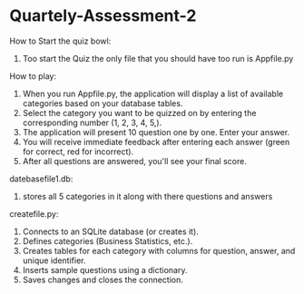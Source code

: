 # Quartely-Assessment-2


How to Start the quiz bowl:
1. Too start the Quiz the only file that you should have too run is Appfile.py



How to play:
1. When you run Appfile.py, the application will display a list of available categories based on your database tables.
2. Select the category you want to be quizzed on by entering the corresponding number (1, 2, 3, 4, 5,).
3. The application will present 10 question one by one. Enter your answer.
4. You will receive immediate feedback after entering each answer (green for correct, red for incorrect).
5. After all questions are answered, you'll see your final score.



datebasefile1.db:
1. stores all 5 categories in it along with there questions and answers

createfile.py:
1. Connects to an SQLite database (or creates it).
2. Defines categories (Business Statistics, etc.).
3. Creates tables for each category with columns for question, answer, and unique identifier.
4. Inserts sample questions using a dictionary.
5. Saves changes and closes the connection.
